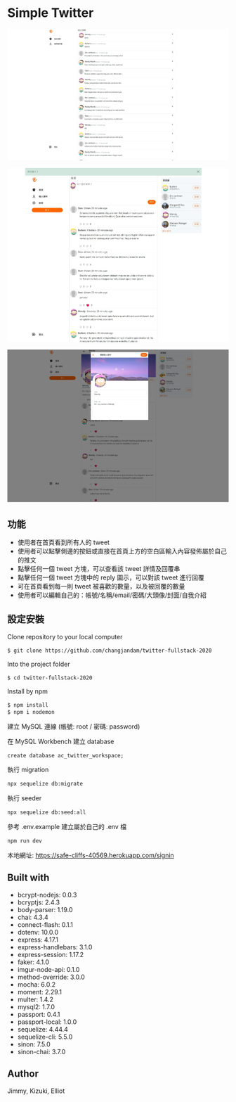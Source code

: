 # Simple Twitter

![page_1](./screenshots/page_1.jpg)

![page_2](./screenshots/page_2.jpg)

![page_3](./screenshots/page_3.jpg)


## 功能
* 使用者在首頁看到所有人的 tweet
* 使用者可以點擊側邊的按鈕或直接在首頁上方的空白區輸入內容發佈屬於自己的推文
* 點擊任何一個 tweet 方塊，可以查看該 tweet 詳情及回覆串
* 點擊任何一個 tweet 方塊中的 reply 圖示，可以對該 tweet 進行回覆
* 可在首頁看到每一則 tweet 被喜歡的數量，以及被回覆的數量
* 使用者可以編輯自己的：帳號/名稱/email/密碼/大頭像/封面/自我介紹

## 設定安裝

Clone repository to your local computer

```bash
$ git clone https://github.com/changjandam/twitter-fullstack-2020
```

Into the project folder

```bash
$ cd twitter-fullstack-2020
```

Install by npm

```bash
$ npm install
$ npm i nodemon
```

建立 MySQL 連線 (帳號: root / 密碼: password)

在 MySQL Workbench 建立 database

```
create database ac_twitter_workspace;
```

執行 migration

```bash
npx sequelize db:migrate
```

執行 seeder

```bash
npx sequelize db:seed:all
```

參考 .env.example 建立屬於自己的 .env 檔

```bash
npm run dev
```

本地網址: https://safe-cliffs-40569.herokuapp.com/signin


## Built with
 * bcrypt-nodejs: 0.0.3
 * bcryptjs: 2.4.3
 * body-parser: 1.19.0
 * chai: 4.3.4
 * connect-flash: 0.1.1
 * dotenv: 10.0.0
 * express: 4.17.1
 * express-handlebars: 3.1.0
 * express-session: 1.17.2
 * faker: 4.1.0
 * imgur-node-api: 0.1.0
 * method-override: 3.0.0
 * mocha: 6.0.2
 * moment: 2.29.1
 * multer: 1.4.2
 * mysql2: 1.7.0
 * passport: 0.4.1
 * passport-local: 1.0.0
 * sequelize: 4.44.4
 * sequelize-cli: 5.5.0
 * sinon: 7.5.0
 * sinon-chai: 3.7.0


## Author
Jimmy, Kizuki, Elliot
